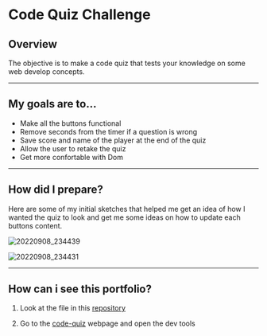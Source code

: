 # Code Quiz Challenge

## Overview

The objective is to make a code quiz that tests your knowledge on some web develop concepts.

---

## My goals are to...

* Make all the buttons functional
* Remove seconds from the timer if a question is wrong
* Save score and name of the player at the end of the quiz
* Allow the user to retake the quiz
* Get more confortable with Dom

---

## How did I prepare? 

Here are some of my initial sketches that helped me get an idea of how I wanted the quiz to look and get me some ideas on how to update each buttons content.

![20220908_234439](https://user-images.githubusercontent.com/105886307/189273795-a1187b64-e7a9-465e-9297-2cb629b0448c.jpg)

![20220908_234431](https://user-images.githubusercontent.com/105886307/189274003-857cb89c-21a7-4768-a83b-f81d96134014.jpg)

---

## How can i see this portfolio? 

1. Look at the file in this [repository](https://github.com/Steezy1416/code-quiz-challenge)

1. Go to the [code-quiz](https://steezy1416.github.io/code-quiz-challenge/) webpage and open the dev tools


